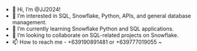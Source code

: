 - 👋 Hi, I’m @JJ2024!
- 👀 I’m interested in SQL, Snowflake, Python, APIs, and general database management.
- 🌱 I’m currently learning Snowflake Python and SQL applications.
- 💞️ I’m looking to collaborate on SQL-related projects on Snowflake.
- 📫 How to reach me - +639190891481 or +639777019055 ~

<!---
JJ2024/JJ2024 is a ✨ special ✨ repository because its `README.md` (this file) appears on your GitHub profile.
You can click the Preview link to take a look at your changes.
--->

